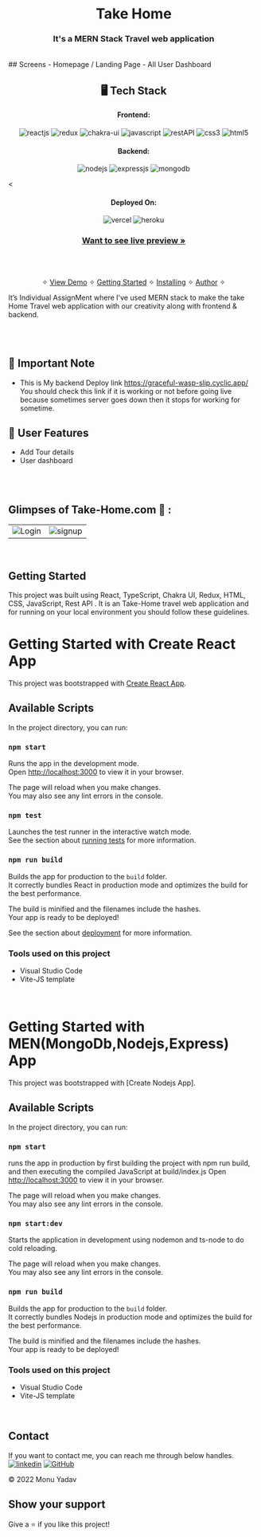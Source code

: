 
<h1 align="center">Take Home </h1>

<h3 align="center">It's a MERN Stack Travel web application</h3>

<br />
## Screens 
- Homepage / Landing Page   
- All User Dashboard



<br /> 
<h2 align="center">🖥️ Tech Stack</h2>


<h4 align="center">Frontend:</h4>

<p align="center">
  <img src="https://img.shields.io/badge/React-20232A?style=for-the-badge&logo=react&logoColor=61DAFB" alt="reactjs" />
  <img src="https://img.shields.io/badge/Redux-593D88?style=for-the-badge&logo=redux&logoColor=white" alt="redux" />
  <img src="https://img.shields.io/badge/Chakra%20UI-3bc7bd?style=for-the-badge&logo=chakraui&logoColor=white" alt="chakra-ui" />
  <img src="https://img.shields.io/badge/JavaScript-323330?style=for-the-badge&logo=javascript&logoColor=F7DF1E" alt="javascript" />
  <img src="https://img.shields.io/badge/Rest_API-02303A?style=for-the-badge&logo=react-router&logoColor=white" alt="restAPI" />
  <img src="https://img.shields.io/badge/CSS3-1572B6?style=for-the-badge&logo=css3&logoColor=white" alt="css3" />
  <img src="https://img.shields.io/badge/HTML5-E34F26?style=for-the-badge&logo=html5&logoColor=white" alt="html5" />
</p>


<h4 align="center">Backend:</h4>

<p align="center">
  <img src="https://img.shields.io/badge/Node.js-339933?style=for-the-badge&logo=nodedotjs&logoColor=white" alt="nodejs" />
  <img src="https://img.shields.io/badge/Express.js-000000?style=for-the-badge&logo=express&logoColor=white" alt="expressjs" />
  <img src="https://img.shields.io/badge/MongoDB-4EA94B?style=for-the-badge&logo=mongodb&logoColor=white" alt="mongodb" />
</p>


<

<h4 align="center">Deployed On:</h4>

<p align="center">
  <img src="https://img.shields.io/badge/Netlify-00C7B7?style=for-the-badge&logo=netlify&logoColor=white" alt="vercel" />
  <img src="https://img.shields.io/badge/Heroku-430098?style=for-the-badge&logo=heroku&logoColor=white" alt="heroku" />
</p>




<h3 align="center"><a href="https://rad-kangaroo-aa16e4.netlify.app/"><strong>Want to see live preview »</strong></a></h3>


<br />

<p align="center">
  <br />&#10023;
  <a href="#Demo">View Demo</a> &#10023;
  <a href="#Getting-Started">Getting Started</a> &#10023; 
  <a href="#Install">Installing</a> &#10023;
  <a href="#Contact">Author</a> &#10023;
</p>

It’s Individual AssignMent where I've used MERN stack to make the take Home Travel web application with our creativity along with frontend & backend.


<br />
<br />

## 🚀 Important Note
- This is My backend Deploy link https://graceful-wasp-slip.cyclic.app/ You should check this link if it is working or not  before going live because sometimes server goes down then it stops for working for sometime.


## 🚀 User Features
- Add Tour details
- User dashboard

<br />

<br />

## Glimpses of Take-Home.com 🙈 :




<table>
  <tr>
    <td><img src="https://i.ibb.co/kDBqVwj/1.png"  alt="Login" /></td>
    <td><img src="https://i.ibb.co/5cTPF31/2.png"  alt="signup" /></td>
  </tr>
</table>

<br />


## Getting Started

This project was built using React, TypeScript, Chakra UI, Redux, HTML, CSS, JavaScript, Rest API . It is an Take-Home travel web application and for running on your local environment you should follow these guidelines.



# Getting Started with Create React App

This project was bootstrapped with [Create React App](https://github.com/facebook/create-react-app).

## Available Scripts

In the project directory, you can run:

### `npm start`

Runs the app in the development mode.\
Open [http://localhost:3000](http://localhost:3000) to view it in your browser.

The page will reload when you make changes.\
You may also see any lint errors in the console.

### `npm test`

Launches the test runner in the interactive watch mode.\
See the section about [running tests](https://facebook.github.io/create-react-app/docs/running-tests) for more information.

### `npm run build`

Builds the app for production to the `build` folder.\
It correctly bundles React in production mode and optimizes the build for the best performance.

The build is minified and the filenames include the hashes.\
Your app is ready to be deployed!

See the section about [deployment](https://facebook.github.io/create-react-app/docs/deployment) for more information.


### Tools used on this project

- Visual Studio Code
- Vite-JS template

<br />


# Getting Started with MEN(MongoDb,Nodejs,Express) App

This project was bootstrapped with [Create Nodejs App].

## Available Scripts

In the project directory, you can run:

### `npm start`

runs the app in production by first building the project with npm run build, and then executing the compiled JavaScript at build/index.js
Open [http://localhost:3000](http://localhost:8000) to view it in your browser.

The page will reload when you make changes.\
You may also see any lint errors in the console.

### `npm start:dev`

Starts the application in development using nodemon and ts-node to do cold reloading.

The page will reload when you make changes.\
You may also see any lint errors in the console.

### `npm run build`

Builds the app for production to the `build` folder.\
It correctly bundles Nodejs in production mode and optimizes the build for the best performance.

The build is minified and the filenames include the hashes.\
Your app is ready to be deployed!



### Tools used on this project

- Visual Studio Code
- Vite-JS template

<br />


## Contact

If you want to contact me, you can reach me through below handles. <br />
[![linkedin](https://img.shields.io/badge/Monu_Yadav-0077B5?style=for-the-badge&logo=linkedin&logoColor=white)](https://www.linkedin.com/in/monu-yadav-2003m/)
[![GitHub](https://img.shields.io/badge/Monu_Yadav-20232A?style=for-the-badge&logo=Github&logoColor=white)](https://github.com/monumarquis)



© 2022 Monu Yadav



## Show your support

Give a ⭐️ if you like this project!


